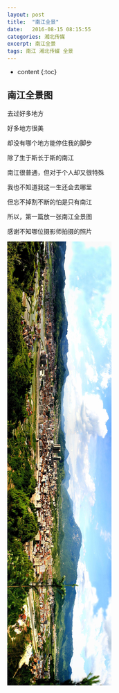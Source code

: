 ```yaml
---
layout: post
title:  "南江全景"
date:   2016-08-15 08:15:55
categories: 湘北传媒
excerpt: 南江全景
tags: 南江 湘北传媒 全景
---
```


* content
{:toc}

## 南江全景图

去过好多地方

好多地方很美

却没有哪个地方能停住我的脚步

除了生于斯长于斯的南江

南江很普通，但对于个人却又很特殊

我也不知道我这一生还会去哪里

但忘不掉割不断的怕是只有南江

所以，第一篇放一张南江全景图

感谢不知哪位摄影师拍摄的照片

![xiangbei](/css/pics/xiangbei/1.jpg "南江全景图") 

